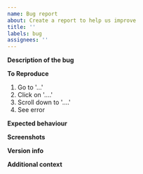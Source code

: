 ```yaml
---
name: Bug report
about: Create a report to help us improve
title: ''
labels: bug
assignees: ''
---
```


**Description of the bug**

<!-- A clear and concise description of what the bug is. -->

**To Reproduce**

<!-- Clear and concise steps to reproduce the behaviour. -->

1. Go to '...'
2. Click on '....'
3. Scroll down to '....'
4. See error

**Expected behaviour**

<!-- A clear and concise description of what you expected to happen. -->

**Screenshots**

<!-- If applicable, add screenshots to help explain your problem. -->

**Version info**

<!-- All info on the page System -> Status -> About -->
<!-- On top of that, also your OS, browser and whether or not you're using Docker. -->

**Additional context**

<!-- Add any other context about the problem here. -->
<!-- Errors can also be pasted here. Do it in a code block for good formatting.-->
<!-- For code block: type '/codeblock' then choose 'Python' and paste the error logs inside -->
